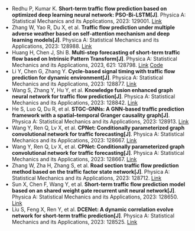 * Redhu P, Kumar K. <b>Short-term traffic flow prediction based on optimized deep learning neural network: PSO-Bi-LSTM[J]</b>. Physica A: Statistical Mechanics and its Applications, 2023: 129001. [Link](https://www.sciencedirect.com/science/article/pii/S0378437123005563)
* Zhang W, Yao R, Du X, et al. <b>Traffic flow prediction under multiple adverse weather based on self-attention mechanism and deep learning models[J]</b>. Physica A: Statistical Mechanics and its Applications, 2023: 128988. [Link](https://www.sciencedirect.com/science/article/pii/S0378437123005435)
* Huang H, Chen J, Shi B. <b>Multi-step forecasting of short-term traffic flow based on Intrinsic Pattern Transform[J]</b>. Physica A: Statistical Mechanics and its Applications, 2023, 621: 128798. [Link](https://www.sciencedirect.com/science/article/pii/S0378437123003539) [Code](https://github.com/RaganrokV/Intrinsic-Mode-Transform)
* Li Y, Chen G, Zhang Y. <b>Cycle-based signal timing with traffic flow prediction for dynamic environment[J]</b>. Physica A: Statistical Mechanics and its Applications, 2023: 128877. [Link](https://www.sciencedirect.com/science/article/pii/S0378437123004326)
* Wang S, Zhang Y, Hu Y, et al. <b>Knowledge fusion enhanced graph neural network for traffic flow prediction[J]</b>. Physica A: Statistical Mechanics and its Applications, 2023: 128842. [Link](https://www.sciencedirect.com/science/article/pii/S0378437123003977)
* He S, Luo Q, Du R, et al. <b>STGC-GNNs: A GNN-based traffic prediction framework with a spatial–temporal Granger causality graph[J]</b>. Physica A: Statistical Mechanics and its Applications, 2023: 128913. [Link](https://www.sciencedirect.com/science/article/pii/S0378437123004685)
* Wang Y, Ren Q, Lv X, et al. <b>CPNet: Conditionally parameterized graph convolutional network for traffic forecasting[J]</b>. Physica A: Statistical Mechanics and its Applications, 2023: 128667. [Link](https://www.sciencedirect.com/science/article/pii/S0378437123002224)
* Wang Y, Ren Q, Lv X, et al. <b>CPNet: Conditionally parameterized graph convolutional network for traffic forecasting[J]</b>. Physica A: Statistical Mechanics and its Applications, 2023: 128667. [Link](https://www.sciencedirect.com/science/article/pii/S0378437123002224)
* Zhang W, Zha H, Zhang S, et al. <b>Road section traffic flow prediction method based on the traffic factor state network[J]</b>. Physica A: Statistical Mechanics and its Applications, 2023: 128712. [Link](https://www.sciencedirect.com/science/article/pii/S0378437123002674)
* Sun X, Chen F, Wang Y, et al. <b>Short-term traffic flow prediction model based on an shared weight gate recurrent unit neural network[J]</b>. Physica A: Statistical Mechanics and its Applications, 2023: 128650. [Link](https://www.sciencedirect.com/science/article/pii/S0378437123002054)
* Liu S, Feng X, Ren Y, et al. <b>DCENet: A dynamic correlation evolve network for short-term traffic prediction[J]</b>. Physica A: Statistical Mechanics and its Applications, 2023: 128525. [Link](https://www.sciencedirect.com/science/article/pii/S0378437123000808)
